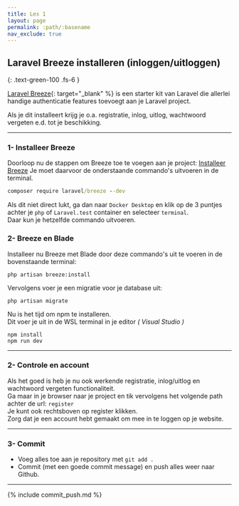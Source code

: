 ```yaml
---
title: Les 1
layout: page
permalink: :path/:basename
nav_exclude: true
---
```


## Laravel Breeze installeren (inloggen/uitloggen)
{: .text-green-100 .fs-6 }

[Laravel Breeze](https://laravel.com/docs/10.x/starter-kits#laravel-breeze){: target="_blank" %} is een starter kit van Laravel die
allerlei handige authenticatie features toevoegt aan je Laravel project.

Als je dit installeert krijg je o.a. registratie, inlog, uitlog, wachtwoord vergeten e.d. tot je beschikking.

---
### 1- Installeer Breeze
Doorloop nu de stappen om Breeze toe te voegen aan je project: [Installeer Breeze](https://laravel.com/docs/10.x/starter-kits#laravel-breeze-installation)
Je moet daarvoor de onderstaande commando's uitvoeren in de terminal.
```cmd
composer require laravel/breeze --dev
```
Als dit niet direct lukt, ga dan naar `Docker Desktop` en klik op de 3 puntjes achter je `php` of `Laravel.test` container en selecteer `terminal`.  
Daar kun je hetzelfde commando uitvoeren.

### 2- Breeze en Blade
Installeer nu Breeze met Blade door deze commando's uit te voeren in de bovenstaande terminal:
```shell
php artisan breeze:install
```
Vervolgens voer je een migratie voor je database uit:
```shell
php artisan migrate
```
Nu is het tijd om npm te installeren.  
Dit voer je uit in de WSL terminal in je editor _( Visual Studio )_ 
```shell
npm install
npm run dev
```

---
### 2- Controle en account
Als het goed is heb je nu ook werkende registratie, inlog/uitlog en wachtwoord vergeten functionaliteit.  
Ga maar in je browser naar je project en tik vervolgens het volgende path achter de url: `register`  
Je kunt ook rechtsboven op register klikken.  
Zorg dat je een account hebt gemaakt om mee in te loggen op je website.  

---
### 3- Commit
- Voeg alles toe aan je repository met `git add .`
- Commit (met een goede commit message) en push alles weer naar Github.

---

{% include commit_push.md %}


